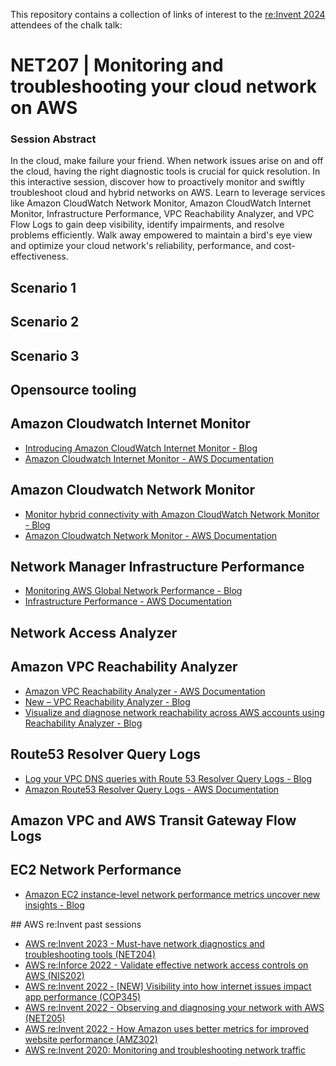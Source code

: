 This repository contains a collection of links of interest to the [re:Invent 2024](https://reinvent.awsevents.com/) attendees of the chalk talk:

# NET207 | Monitoring and troubleshooting your cloud network on AWS

### Session Abstract

In the cloud, make failure your friend. When network issues arise on and
off the cloud, having the right diagnostic tools is crucial for quick
resolution. In this interactive session, discover how to proactively
monitor and swiftly troubleshoot cloud and hybrid networks on AWS. Learn
to leverage services like Amazon CloudWatch Network Monitor, Amazon
CloudWatch Internet Monitor, Infrastructure Performance, VPC
Reachability Analyzer, and VPC Flow Logs to gain deep visibility,
identify impairments, and resolve problems efficiently. Walk away
empowered to maintain a bird's eye view and optimize your cloud
network's reliability, performance, and cost-effectiveness.

## Scenario 1


## Scenario 2


## Scenario 3


## Opensource tooling


## Amazon Cloudwatch Internet Monitor
- [Introducing Amazon CloudWatch Internet Monitor - Blog](https://aws.amazon.com/blogs/networking-and-content-delivery/introducing-amazon-cloudwatch-internet-monitor/)
- [Amazon Cloudwatch Internet Monitor - AWS Documentation](https://docs.aws.amazon.com/AmazonCloudWatch/latest/monitoring/CloudWatch-InternetMonitor.html)

## Amazon Cloudwatch Network Monitor
- [Monitor hybrid connectivity with Amazon CloudWatch Network Monitor - Blog](https://aws.amazon.com/blogs/networking-and-content-delivery/monitor-hybrid-connectivity-with-amazon-cloudwatch-network-monitor/)
- [Amazon Cloudwatch Network Monitor - AWS Documentation](https://docs.aws.amazon.com/AmazonCloudWatch/latest/monitoring/what-is-network-monitor.html)

## Network Manager Infrastructure Performance
- [Monitoring AWS Global Network Performance - Blog](https://aws.amazon.com/blogs/networking-and-content-delivery/monitoring-aws-global-network-performance/)
- [Infrastructure Performance - AWS Documentation](https://docs.aws.amazon.com/network-manager/latest/infrastructure-performance/what-is-nmip.html)

## Network Access Analyzer

## Amazon VPC Reachability Analyzer
- [Amazon VPC Reachability Analyzer - AWS Documentation](https://docs.aws.amazon.com/vpc/latest/reachability/what-is-reachability-analyzer.html)
- [New – VPC Reachability Analyzer - Blog](https://aws.amazon.com/blogs/aws/new-vpc-insights-analyzes-reachability-and-visibility-in-vpcs/)
- [Visualize and diagnose network reachability across AWS accounts using Reachability Analyzer - Blog](https://aws.amazon.com/blogs/networking-and-content-delivery/visualize-and-diagnose-network-reachability-across-aws-accounts-using-reachability-analyzer/)

## Route53 Resolver Query Logs
- [Log your VPC DNS queries with Route 53 Resolver Query Logs - Blog](https://aws.amazon.com/blogs/aws/log-your-vpc-dns-queries-with-route-53-resolver-query-logs/)
- [Amazon Route53 Resolver Query Logs - AWS Documentation](https://docs.aws.amazon.com/Route53/latest/DeveloperGuide/resolver-query-logs.html)

## Amazon VPC and AWS Transit Gateway Flow Logs


## EC2 Network Performance 
- [Amazon EC2 instance-level network performance metrics uncover new insights - Blog](https://aws.amazon.com/blogs/networking-and-content-delivery/amazon-ec2-instance-level-network-performance-metrics-uncover-new-insights/)






## AWS re:Invent past sessions
- [AWS re:Invent 2023 - Must-have network diagnostics and troubleshooting tools (NET204)](https://www.youtube.com/watch?v=bFgzkNU5P24)
- [AWS re:Inforce 2022 - Validate effective network access controls on AWS (NIS202)](https://www.youtube.com/watch?v=aN2P2zeQek0)
- [AWS re:Invent 2022 - [NEW] Visibility into how internet issues impact app performance (COP345)](https://youtu.be/Kuc_SG_aBgQ)
- [AWS re:Invent 2022 - Observing and diagnosing your network with AWS (NET205)](https://youtu.be/80z1U1MCRiU)
- [AWS re:Invent 2022 - How Amazon uses better metrics for improved website performance (AMZ302)](https://www.youtube.com/watch?v=_uaaCiyJCFA)
- [AWS re:Invent 2020: Monitoring and troubleshooting network traffic](https://youtu.be/Ed09ReWRQXc)